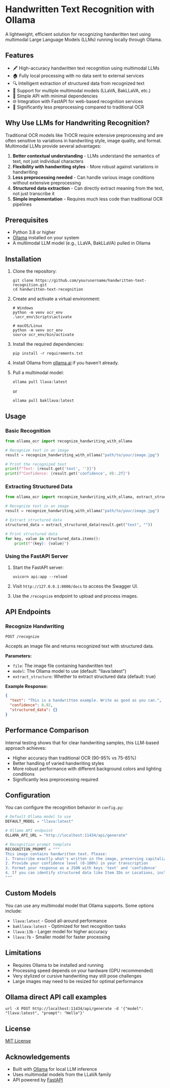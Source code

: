 # Handwritten Text Recognition with Ollama

A lightweight, efficient solution for recognizing handwritten text using multimodal Large Language Models (LLMs) running locally through Ollama.

## Features

- 🖋️ High-accuracy handwritten text recognition using multimodal LLMs
- 🏠 Fully local processing with no data sent to external services
- 🔍 Intelligent extraction of structured data from recognized text
- 🔄 Support for multiple multimodal models (LLaVA, BakLLaVA, etc.)
- 🔌 Simple API with minimal dependencies
- 🌐 Integration with FastAPI for web-based recognition services
- 🚀 Significantly less preprocessing compared to traditional OCR

## Why Use LLMs for Handwriting Recognition?

Traditional OCR models like TrOCR require extensive preprocessing and are often sensitive to variations in handwriting style, image quality, and format. Multimodal LLMs provide several advantages:

1. **Better contextual understanding** - LLMs understand the semantics of text, not just individual characters
2. **Flexibility with handwriting styles** - More robust against variations in handwriting
3. **Less preprocessing needed** - Can handle various image conditions without extensive preprocessing
4. **Structured data extraction** - Can directly extract meaning from the text, not just transcribe it
5. **Simple implementation** - Requires much less code than traditional OCR pipelines

## Prerequisites

- Python 3.8 or higher
- [Ollama](https://ollama.ai) installed on your system
- A multimodal LLM model (e.g., LLaVA, BakLLaVA) pulled in Ollama

## Installation

1. Clone the repository:
   ```
   git clone https://github.com/yourusername/handwritten-text-recognition.git
   cd handwritten-text-recognition
   ```

2. Create and activate a virtual environment:
   ```
   # Windows
   python -m venv ocr_env
   .\ocr_env\Scripts\activate

   # macOS/Linux
   python -m venv ocr_env
   source ocr_env/bin/activate
   ```

3. Install the required dependencies:
   ```
   pip install -r requirements.txt
   ```

4. Install Ollama from [ollama.ai](https://ollama.ai) if you haven't already.

5. Pull a multimodal model:
   ```
   ollama pull llava:latest
   ```
   or
   ```
   ollama pull bakllava:latest
   ```

## Usage

### Basic Recognition

```python
from ollama_ocr import recognize_handwriting_with_ollama

# Recognize text in an image
result = recognize_handwriting_with_ollama("path/to/your/image.jpg")

# Print the recognized text
print(f"Text: {result.get('text', '')}")
print(f"Confidence: {result.get('confidence', 0):.2f}")
```

### Extracting Structured Data

```python
from ollama_ocr import recognize_handwriting_with_ollama, extract_structured_data

# Recognize text in an image
result = recognize_handwriting_with_ollama("path/to/your/image.jpg")

# Extract structured data
structured_data = extract_structured_data(result.get("text", ""))

# Print structured data
for key, value in structured_data.items():
    print(f"{key}: {value}")
```

### Using the FastAPI Server

1. Start the FastAPI server:
   ```
   uvicorn api:app --reload
   ```

2. Visit `http://127.0.0.1:8000/docs` to access the Swagger UI.

3. Use the `/recognize` endpoint to upload and process images.

## API Endpoints

### Recognize Handwriting
```
POST /recognize
```
Accepts an image file and returns recognized text with structured data.

**Parameters:**
- `file`: The image file containing handwritten text
- `model`: The Ollama model to use (default: "llava:latest")
- `extract_structure`: Whether to extract structured data (default: true)

**Example Response:**
```json
{
  "text": "This is a handwritten example. Write as good as you can.",
  "confidence": 0.92,
  "structured_data": {}
}
```

## Performance Comparison

Internal testing shows that for clear handwriting samples, this LLM-based approach achieves:

- Higher accuracy than traditional OCR (90-95% vs 75-85%)
- Better handling of varied handwriting styles
- More robust performance with different background colors and lighting conditions
- Significantly less preprocessing required

## Configuration

You can configure the recognition behavior in `config.py`:

```python
# Default Ollama model to use
DEFAULT_MODEL = "llava:latest"

# Ollama API endpoint
OLLAMA_API_URL = "http://localhost:11434/api/generate"

# Recognition prompt template
RECOGNITION_PROMPT = """
This image contains handwritten text. Please:
1. Transcribe exactly what's written in the image, preserving capitalization and punctuation
2. Provide your confidence level (0-100%) in your transcription
3. Format your response as a JSON with keys 'text' and 'confidence'
4. If you can identify structured data like Item IDs or Locations, include them as additional fields
"""
```

## Custom Models

You can use any multimodal model that Ollama supports. Some options include:

- `llava:latest` - Good all-around performance
- `bakllava:latest` - Optimized for text recognition tasks
- `llava:13b` - Larger model for higher accuracy
- `llava:7b` - Smaller model for faster processing

## Limitations

- Requires Ollama to be installed and running
- Processing speed depends on your hardware (GPU recommended)
- Very stylized or cursive handwriting may still pose challenges
- Large images may need to be resized for optimal performance

## Ollama direct API call examples 
```url -X POST http://localhost:11434/api/generate -d '{"model": "llava:latest", "prompt": "Hello"}'```

## License

[MIT License](LICENSE)

## Acknowledgements

- Built with [Ollama](https://ollama.ai) for local LLM inference
- Uses multimodal models from the LLaVA family
- API powered by [FastAPI](https://fastapi.tiangolo.com/)